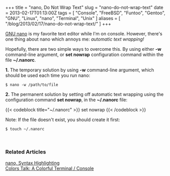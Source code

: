 +++
title = "nano, Do Not Wrap Text"
slug = "nano-do-not-wrap-text"
date = 2013-02-17T01:13:00Z
tags = [ "Console", "FreeBSD", "Funtoo", "Gentoo", "GNU", "Linux", "nano", "Terminal", "Unix" ]
aliases = [ "/blog/2013/02/17/nano-do-not-wrap-text/" ]
+++

[GNU nano](http://www.nano-editor.org/) is my favorite text editor while I'm on console. However, there's one thing about nano which annoys me: _automatic text wrapping!_

Hopefully, there are two simple ways to overcome this. By using either __-w__ command-line argument, or __set nowrap__ configuration command within the file __~/.nanorc__.

**1.** The temporary solution by using __-w__ command-line argument, which should be used each time you run nano:

```
$ nano -w /path/to/file
```

**2.** The permanent solution by setting off automatic text wrapping using the configuration command __set nowrap__, in the __~/.nanorc__ file:

{{< codeblock title="~/.nanorc" >}}
set nowrap
{{< /codeblock >}}

Note: If the file doesn't exist, you should create it first:

```
$ touch ~/.nanorc
```

<!--more-->

<br/>

### Related Articles ###

[nano, Syntax Highlighting](/blog/nano-syntax-highlighting/)  
[Colors Talk: A Colorful Terminal / Console](/blog/colors-talk-a-colorful-terminal-console/)
